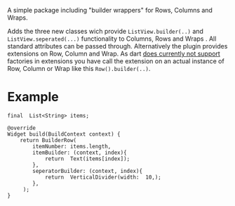 A simple package including "builder wrappers" for Rows, Columns and Wraps.

Adds the three new classes wich provide `ListView.builder(..)` and `ListView.seperated(...)` functionality to Columns, Rows and Wraps . All standard attributes can be passed through. Alternatively the plugin provides extensions on Row, Column and Wrap. As dart [does currently not support](https://github.com/dart-lang/language/issues/723) factories in extensions you have call the extension on an actual instance of Row, Column or Wrap like this `Row().builder(..)`.

# Example

    final  List<String> items;
    
    @override
    Widget build(BuildContext context) {
	    return BuilderRow(
		    itemNumber: items.length,
		    itemBuilder: (context, index){
			    return  Text(items[index]);
		    },
		    seperatorBuilder: (context, index){
			    return  VerticalDivider(width:  10,);
		    },
	     );
    }
